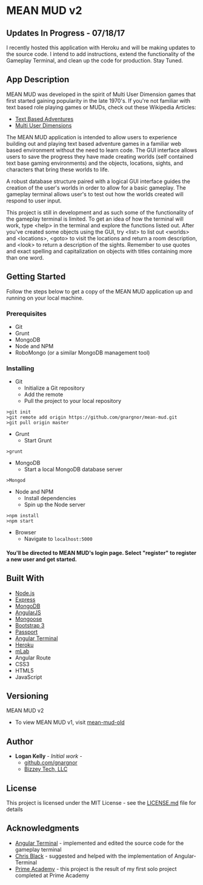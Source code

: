 # MEAN MUD v2

## Updates In Progress - 07/18/17

I recently hosted this application with Heroku and will be making updates to the source code.  I intend to add instructions, extend the functionality of the Gameplay Terminal, and clean up the code for production.  Stay Tuned.

## App Description

MEAN MUD was developed in the spirit of Multi User Dimension games that first started gaining popularity in the late 1970's.  If you're not familiar with text based role playing games or MUDs, check out these Wikipedia Articles:  
* [Text Based Adventures](https://en.wikipedia.org/wiki/Text-based_game)
* [Multi User Dimensions](https://en.wikipedia.org/wiki/MUD)  

The MEAN MUD application is intended to allow users to experience building out and playing text based adventure games in a familiar web based environment without the need to learn code.  The GUI interface allows users to save the progress they have made creating worlds (self contained text base gaming environments) and the objects, locations, sights, and characters that bring these worlds to life.

A robust database structure paired with a logical GUI interface guides the creation of the user's worlds in order to allow for a basic gameplay.  The gameplay terminal allows user's to test out how the worlds created will respond to user input.

This project is still in development and as such some of the functionality of the gameplay terminal is limited.  To get an idea of how the terminal will work, type \<help\> in the terminal and explore the functions listed out.  After you've created some objects using the GUI, try \<list\> to list out \<worlds\> and \<locations\>, \<goto\> to visit the locations and return a room description, and \<look\> to return a description of the sights.  Remember to use quotes and exact spelling and capitalization on objects with titles containing more than one word.

## Getting Started

Follow the steps below to get a copy of the MEAN MUD application up and running on your local machine.

### Prerequisites

* Git
* Grunt  
* MongoDB  
* Node and NPM  
* RoboMongo (or a similar MongoDB management tool)  

### Installing

* Git
  * Initialize a Git repository
  * Add the remote
  * Pull the project to your local repository
```
>git init
>git remote add origin https://github.com/gnargnor/mean-mud.git
>git pull origin master
```
* Grunt  
  * Start Grunt 
```
>grunt
```
* MongoDB  
  * Start a local MongoDB database server
```
>Mongod
```
* Node and NPM  
  * Install dependencies
  * Spin up the Node server
```
>npm install
>npm start

```
* Browser  
  * Navigate to `localhost:5000`

#### You'll be directed to MEAN MUD's login page.  Select "register" to register a new user and get started.

## Built With

* [Node.js](https://nodejs.org)
* [Express](http://expressjs.com/)
* [MongoDB](https://mongodb.com)
* [AngularJS](https://angularjs.org)
* [Mongoose](http://mongoosejs.com)
* [Bootstrap 3](http://getbootstrap.com/)
* [Passport](https://passportjs.org)
* [Angular Terminal](https://vtortola.github.io/ng-terminal-emulator/)
* [Heroku](https://www.heroku.com/)
* [mLab](https://mlab.com/)
* Angular Route
* CSS3
* HTML5
* JavaScript

## Versioning

MEAN MUD v2  
  * To view MEAN MUD v1, visit [mean-mud-old](https://github.com/gnargnor/mean-mud-old)

## Author

* **Logan Kelly** - *Initial work* -  
  * [github.com/gnargnor](https://github.com/gnargnor)  
  * [Bizzey Tech, LLC](http://www.bizzeytech.com)

## License

This project is licensed under the MIT License - see the [LICENSE.md](LICENSE.md) file for details

## Acknowledgments

* [Angular Terminal](https://vtortola.github.io/ng-terminal-emulator/) - implemented and edited the source code for the gameplay terminal
* [Chris Black](https://github.com/christopher-black) - suggested and helped with the implementation of Angular-Terminal
* [Prime Academy](http://www.primeacademy.io) - this project is the result of my first solo project completed at Prime Academy
